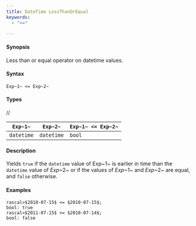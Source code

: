 ```yaml
---
title: DateTime LessThanOrEqual
keywords:
  - "<="

---
```


#### Synopsis

Less than or equal operator on datetime values.

#### Syntax

`Exp~1~ <= Exp~2~`

#### Types

//

| `Exp~1~`      | `Exp~2~`      | `Exp~1~ <= Exp~2~`  |
| --- | --- | --- |
| `datetime`     |  `datetime`    | `bool`                |


#### Description

Yields `true` if the `datetime` value of Exp~1~ is earlier in time than the `datetime` value
of _Exp_~2~ or if the values of _Exp_~1~ and _Exp_~2~ are equal, and `false` otherwise.

#### Examples


```rascal-shell 
rascal>$2010-07-15$ <= $2010-07-15$;
bool: true
rascal>$2011-07-15$ <= $2010-07-14$;
bool: false
```



